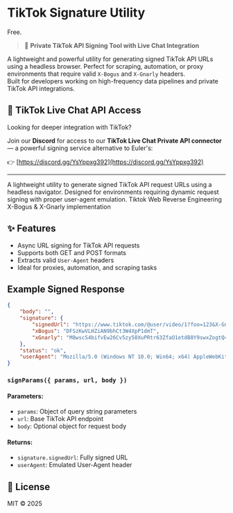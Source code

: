 # TikTok Signature Utility


Free.

> 🔐 **Private TikTok API Signing Tool with Live Chat Integration**

A lightweight and powerful utility for generating signed TikTok API URLs using a headless browser. Perfect for scraping, automation, or proxy environments that require valid `X-Bogus` and `X-Gnarly` headers.  
Built for developers working on high-frequency data pipelines and private TikTok API integrations.

## 📡 TikTok Live Chat API Access

Looking for deeper integration with TikTok?

Join our **Discord** for access to our **TikTok Live Chat Private API connector** — a powerful signing service alternative to Euler's:

👉 [https://discord.gg/YsYppxg392](https://discord.gg/YsYppxg392)

---


A lightweight utility to generate signed TikTok API request URLs using a headless navigator. Designed for environments requiring dynamic request signing with proper user-agent emulation.
Tiktok Web Reverse Engineering X-Bogus &amp; X-Gnarly implementation

## ✨ Features

- Async URL signing for TikTok API requests  
- Supports both GET and POST formats  
- Extracts valid `User-Agent` headers  
- Ideal for proxies, automation, and scraping tasks

## Example Signed Response
```json
{
    "body": "",
    "signature": {
        "signedUrl": "https://www.tiktok.com/@user/video/1?foo=123&X-Gnarly=M8wscS4bifvEw26Cv5zy58XuPRtr63ZfaO1etdB8Y9swxZogtQ4iib78/rH6JLpRWr41J2DqYjACxLt3gXZ/6RWuex7T1-8K5NYzrRYALCxU1lNfKoHFLqoUkbGuv9YN6Jwv4T/FYT4QBh1fsl6NMISLvoUlHGmRIIUQzNYh7zrhCG24iALJ5Y2/-HBm06d3Nmd6o/dLg0wEs0LeGxdIje9-YDUOKz8QqQuG-c7fCOU86-pQ-Ra/aAmHyi85C/lDFIVi2N6nA/hnnY8KCVkSJ09-DY9Q1EI/KvYrws4RE7Jf&X-Bogus=DFSzKwVLHZiAN9bhCt3W4XpP1dmT",
        "xBogus": "DFSzKwVLHZiAN9bhCt3W4XpP1dmT",
        "xGnarly": "M8wscS4bifvEw26Cv5zy58XuPRtr63ZfaO1etdB8Y9swxZogtQ4iib78/rH6JLpRWr41J2DqYjACxLt3gXZ/6RWuex7T1-8K5NYzrRYALCxU1lNfKoHFLqoUkbGuv9YN6Jwv4T/FYT4QBh1fsl6NMISLvoUlHGmRIIUQzNYh7zrhCG24iALJ5Y2/-HBm06d3Nmd6o/dLg0wEs0LeGxdIje9-YDUOKz8QqQuG-c7fCOU86-pQ-Ra/aAmHyi85C/lDFIVi2N6nA/hnnY8KCVkSJ09-DY9Q1EI/KvYrws4RE7Jf"
    },
    "status": "ok",
    "userAgent": "Mozilla/5.0 (Windows NT 10.0; Win64; x64) AppleWebKit/537.36 (KHTML, like Gecko) Chrome/137.0.0.0 Safari/537.36"
}
```

### `signParams({ params, url, body })`

#### Parameters:
- `params`: Object of query string parameters
- `url`: Base TikTok API endpoint
- `body`: Optional object for request body

#### Returns:
- `signature.signedUrl`: Fully signed URL
- `userAgent`: Emulated User-Agent header

## 📄 License

MIT © 2025

